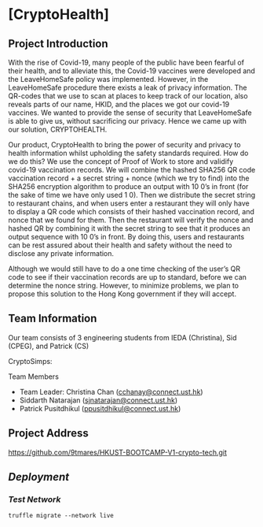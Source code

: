 # [CryptoHealth]
 ## Project Introduction
With the rise of Covid-19, many people of the public have been fearful of their health, and to alleviate this, the Covid-19 vaccines were developed and the LeaveHomeSafe policy was implemented. However, in the LeaveHomeSafe procedure there exists a leak of privacy information. The QR-codes that we use to scan at places to keep track of our location, also reveals parts of our name, HKID, and the places we got our covid-19 vaccines. We wanted to provide the sense of security that LeaveHomeSafe is able to give us, without sacrificing our privacy. Hence we came up with our solution, CRYPTOHEALTH.

Our product, CryptoHealth to bring the power of security and privacy to health information whilst upholding the safety standards required. How do we do this? We use the concept of Proof of Work to store and validify covid-19 vaccination records. We will combine the hashed SHA256 QR code vaccination record + a secret string + nonce (which we try to find) into the SHA256 encryption algorithm to produce an output with 10 0’s in front (for the sake of time we have only used 1 0). Then we distribute the secret string to restaurant chains, and when users enter a restaurant they will only have to display a QR code which consists of their hashed vaccination record, and nonce that we found for them. Then the restaurant will verify the nonce and hashed QR by combining it with the secret string to see that it produces an output sequence with 10 0’s in front. By doing this, users and restaurants can be rest assured about their health and safety without the need to disclose any private information.

Although we would still have to do a one time checking of the user’s QR code to see if their vaccination records are up to standard, before we can determine the nonce string. However, to minimize problems, we plan to propose this solution to the Hong Kong government if they will accept.


## Team Information
Our team consists of 3 engineering students from IEDA (Christina), Sid (CPEG), and Patrick (CS)

CryptoSimps:

Team Members
- Team Leader: Christina Chan (cchanay@connect.ust.hk)
- Siddarth Natarajan (sjnatarajan@connect.ust.hk)
- Patrick Pusitdhikul (ppusitdhikul@connect.ust.hk)

## Project Address
https://github.com/9tmares/HKUST-BOOTCAMP-V1-crypto-tech.git

## *Deployment*
### *Test Network*
```
truffle migrate --network live
```

